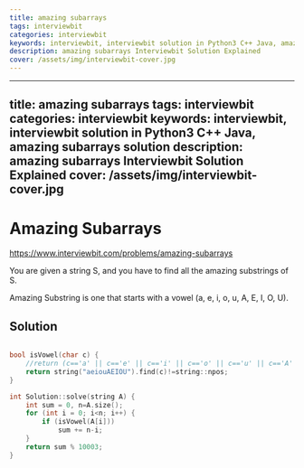```yaml
---
title: amazing subarrays
tags: interviewbit
categories: interviewbit
keywords: interviewbit, interviewbit solution in Python3 C++ Java, amazing subarrays solution
description: amazing subarrays Interviewbit Solution Explained
cover: /assets/img/interviewbit-cover.jpg
---
```


---
title: amazing subarrays
tags: interviewbit
categories: interviewbit
keywords: interviewbit, interviewbit solution in Python3 C++ Java, amazing subarrays solution
description: amazing subarrays Interviewbit Solution Explained
cover: /assets/img/interviewbit-cover.jpg
---

# Amazing Subarrays

https://www.interviewbit.com/problems/amazing-subarrays



You are given a string S, and you have to find all the amazing substrings of S.

Amazing Substring is one that starts with a vowel (a, e, i, o, u, A, E, I, O, U).

## Solution

```cpp

bool isVowel(char c) {
    //return (c=='a' || c=='e' || c=='i' || c=='o' || c=='u' || c=='A' || c=='E' || c=='I' || c=='O' || c=='U');
    return string("aeiouAEIOU").find(c)!=string::npos;
}

int Solution::solve(string A) {
    int sum = 0, n=A.size();
    for (int i = 0; i<n; i++) {
        if (isVowel(A[i]))
            sum += n-i;
    }
    return sum % 10003;
}
```